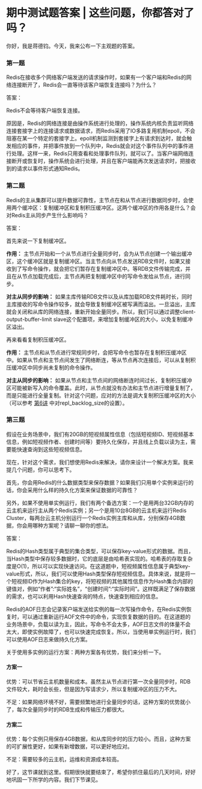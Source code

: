 # 期中测试题答案 | 这些问题，你都答对了吗？
你好，我是蒋德钧。今天，我来公布一下主观题的答案。

### 第一题

Redis在接收多个网络客户端发送的请求操作时，如果有一个客户端和Redis的网络连接断开了，Redis会一直等待该客户端恢复连接吗？为什么？

答案：

Redis不会等待客户端恢复连接。

原因是，Redis的网络连接是由操作系统进行处理的，操作系统内核负责监听网络连接套接字上的连接请求或数据请求，而Redis采用了IO多路复用机制epoll，不会阻塞在某一个特定的套接字上。epoll机制监测到套接字上有请求到达时，就会触发相应的事件，并把事件放到一个队列中，Redis就会对这个事件队列中的事件进行处理。这样一来，Redis只用查看和处理事件队列，就可以了。当客户端网络连接断开或恢复时，操作系统会进行处理，并且在客户端能再次发送请求时，把接收到的请求以事件形式通知Redis。

### 第二题

Redis的主从集群可以提升数据可靠性，主节点在和从节点进行数据同步时，会使用两个缓冲区：复制缓冲区和复制积压缓冲区。这两个缓冲区的作用各是什么？会对Redis主从同步产生什么影响吗？

答案：

首先来说一下复制缓冲区。

**作用：** 主节点开始和一个从节点进行全量同步时，会为从节点创建一个输出缓冲区，这个缓冲区就是复制缓冲区。当主节点向从节点发送RDB文件时，如果又接收到了写命令操作，就会把它们暂存在复制缓冲区中。等RDB文件传输完成，并且在从节点加载完成后，主节点再把复制缓冲区中的写命令发给从节点，进行同步。

**对主从同步的影响：** 如果主库传输RDB文件以及从库加载RDB文件耗时长，同时主库接收的写命令操作较多，就会导致复制缓冲区被写满而溢出。一旦溢出，主库就会关闭和从库的网络连接，重新开始全量同步。所以，我们可以通过调整client-output-buffer-limit slave这个配置项，来增加复制缓冲区的大小，以免复制缓冲区溢出。

再来看看复制积压缓冲区。

**作用：** 主节点和从节点进行常规同步时，会把写命令也暂存在复制积压缓冲区中。如果从节点和主节点间发生了网络断连，等从节点再次连接后，可以从复制积压缓冲区中同步尚未复制的命令操作。

**对主从同步的影响：** 如果从节点和主节点间的网络断连时间过长，复制积压缓冲区可能被新写入的命令覆盖。此时，从节点就没有办法和主节点进行增量复制了，而是只能进行全量复制。针对这个问题，应对的方法是调大复制积压缓冲区的大小（可以参考 [第6讲](https://time.geekbang.org/column/article/272852) 中对repl\_backlog\_size的设置）。

### 第三题

假设在业务场景中，我们有20GB的短视频属性信息（包括短视频ID、短视频基本信息，例如短视频作者、创建时间等）要持久化保存，并且线上负载以读为主，需要能快速查询到这些短视频信息。

现在，针对这个需求，我们想使用Redis来解决，请你来设计一个解决方案。我来提几个问题，你可以思考下。

首先，你会用Redis的什么数据类型来保存数据？如果我们只用单个实例来运行的话，你会采用什么样的持久化方案来保证数据的可靠性？

另外，如果不使用单实例运行，我们有两个备选方案：一个是用两台32GB内存的云主机来运行主从两个Redis实例；另一个是用10台8GB的云主机来运行Redis Cluster，每两台云主机分别运行一个Redis实例主库和从库，分别保存4GB数据，你会用哪种方案呢？请聊一聊你的想法。

答案：

Redis的Hash类型属于典型的集合类型，可以保存key-value形式的数据。而且，当Hash类型中保存较多数据时，它的底层是由哈希表实现的。哈希表的存取复杂度是O(1)，所以可以实现快速访问。在这道题中，短视频属性信息属于典型key-value形式，所以，我们可以使用Hash类型保存短视频信息。具体来说，就是将一个短视频ID作为Hash集合的key，将短视频的其他属性信息作为Hash集合内部的键值对，例如“作者”:“实际姓名”，“创建时间”:“实际时间”。这样既满足了保存数据的需求，也可以利用Hash快速查询的特点，快速查到相应的信息。

Redis的AOF日志会记录客户端发送给实例的每一次写操作命令，在Redis实例恢复时，可以通过重新运行AOF文件中的命令，实现恢复数据的目的。在这道题的业务场景中，负载以读为主，因此，写命令不会太多，AOF日志文件的体量不会太大，即使实例故障了，也可以快速完成恢复。所以，当使用单实例运行时，我们可以使用AOF日志来做持久化方案。

关于使用多实例的运行方案：两种方案各有优势，我们来分析一下。

#### 方案一

优势：可以节省云主机数量和成本。虽然主从节点进行第一次全量同步时，RDB文件较大，耗时会长些，但是因为写请求少，所以复制缓冲区的压力不大。

不足：如果网络环境不好，需要频繁地进行全量同步的话，这种方案的优势就小了，每次全量同步时的RDB生成和传输压力都很大。

#### 方案二

优势：每个实例只用保存4GB数据，和从库同步时的压力较小。而且，这种方案的可扩展性更好，如果有新增数据，可以更好地应对。

不足：需要较多的云主机，运维和资源成本较高。

好了，这节课就到这里。假期很快就要结束了，希望你抓住最后的几天时间，好好地巩固一下所学的内容。我们下节课见。